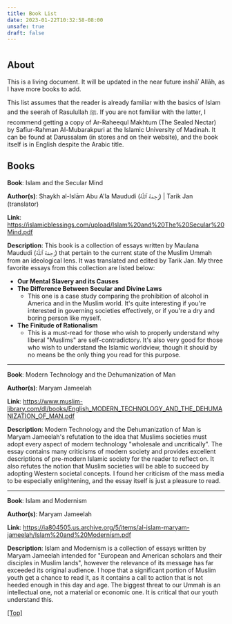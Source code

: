 ```yaml
--- 
title: Book List
date: 2023-01-22T10:32:58-08:00
unsafe: true
draft: false
---
```


<style>
  .ar {
    font-family: sans-serif;
  }
</style>

# <a name="top"></a>

## About

This is a living document. It will be updated in the near future inshāʾ Allāh, as I have more books to add. 

This list assumes that the reader is already familiar with the basics of Islam and the seerah of Rasulullah <a class="ar">ﷺ</a>. If you are not familiar with the latter, I recommend getting a copy of Ar-Raheequl Makhtum (The Sealed Nectar) by Safiur-Rahman Al-Mubarakpuri at the Islamic University of Madinah. It can be found at Darussalam (in stores and on their website), and the book itself is in English despite the Arabic title.

## Books

**Book**: Islam and the Secular Mind

**Author(s)**: Shaykh al-Islām Abu A'la Maududi (<a class="ar">رَحِمَهُ ٱللَّٰهُ</a>) | Tarik Jan (translator)

**Link**: https://islamicblessings.com/upload/Islam%20and%20The%20Secular%20Mind.pdf 

**Description**: This book is a collection of essays written by Maulana Maududi (<a class="ar">رَحِمَهُ ٱللَّٰهُ</a>) that pertain to the current state of the Muslim Ummah from an ideological lens. It was translated and edited by Tarik Jan. My three favorite essays from this collection are listed below:

* **Our Mental Slavery and its Causes**
* **The Difference Between Secular and Divine Laws**
    * This one is a case study comparing the prohibition of alcohol in America and in the Muslim world. It's quite interesting if you're interested in governing societies effectively, or if you're a dry and boring person like myself. 
* **The Finitude of Rationalism**
    * This is a must-read for those who wish to properly understand why liberal "Muslims" are self-contradictory. It's also very good for those who wish to understand the Islamic worldview, though it should by no means be the only thing you read for this purpose.

***

**Book**: Modern Technology and the Dehumanization of Man

**Author(s)**: Maryam Jameelah

**Link**: https://www.muslim-library.com/dl/books/English_MODERN_TECHNOLOGY_AND_THE_DEHUMANIZATION_OF_MAN.pdf 

**Description**: Modern Technology and the Dehumanization of Man is Maryam Jameelah's refutation to the idea that Muslims societies must adopt every aspect of modern technology  "wholesale and uncritically". The essay contains many criticisms of modern society and provides excellent descriptions of pre-modern Islamic society for the reader to reflect on. It also refutes the notion that Muslim societies will be able to succeed by adopting Western societal concepts. I found her criticism of the mass media to be especially enlightening, and the essay itself is just a pleasure to read. 

***

**Book**: Islam and Modernism

**Author(s)**: Maryam Jameelah

**Link**: https://ia804505.us.archive.org/5/items/al-islam-maryam-jameelah/Islam%20and%20Modernism.pdf

**Description**: Islam and Modernism is a collection of essays written by Maryam Jameelah intended for "European and American scholars and their disciples in Muslim lands", however the relevance of its message has far exceeded its original audience. I hope that a significant portion of Muslim youth get a chance to read it, as it contains a call to action that is not heeded enough in this day and age. The biggest threat to our Ummah is an intellectual one, not a material or economic one. It is critical that our youth understand this.

[[Top]](#top)
